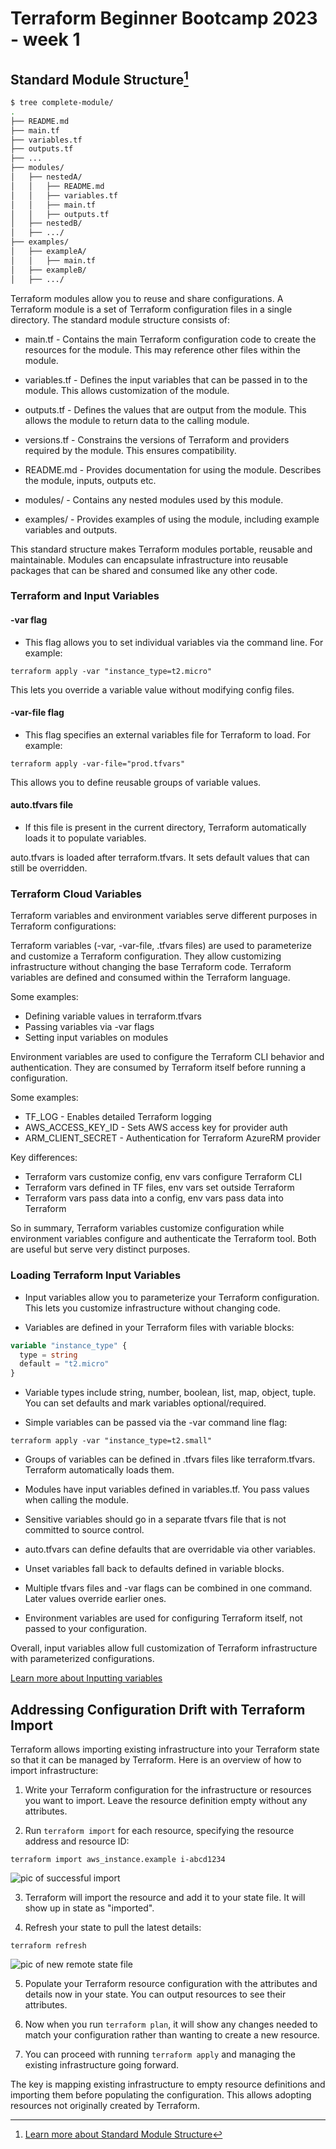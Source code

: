 # Terraform Beginner Bootcamp 2023 - week 1

## Standard Module Structure[^1]
```sh
$ tree complete-module/
.
├── README.md
├── main.tf
├── variables.tf
├── outputs.tf
├── ...
├── modules/
│   ├── nestedA/
│   │   ├── README.md
│   │   ├── variables.tf
│   │   ├── main.tf
│   │   ├── outputs.tf
│   ├── nestedB/
│   ├── .../
├── examples/
│   ├── exampleA/
│   │   ├── main.tf
│   ├── exampleB/
│   ├── .../
```

Terraform modules allow you to reuse and share configurations. A Terraform module is a set of Terraform configuration files in a single directory. The standard module structure consists of:

- main.tf - Contains the main Terraform configuration code to create the resources for the module. This may reference other files within the module.

- variables.tf - Defines the input variables that can be passed in to the module. This allows customization of the module.

- outputs.tf - Defines the values that are output from the module. This allows the module to return data to the calling module.

- versions.tf - Constrains the versions of Terraform and providers required by the module. This ensures compatibility. 

- README.md - Provides documentation for using the module. Describes the module, inputs, outputs etc.

- modules/ - Contains any nested modules used by this module.

- examples/ - Provides examples of using the module, including example variables and outputs.

This standard structure makes Terraform modules portable, reusable and maintainable. Modules can encapsulate infrastructure into reusable packages that can be shared and consumed like any other code.

### Terraform and Input Variables

#### -var flag

- This flag allows you to set individual variables via the command line. For example:

`terraform apply -var "instance_type=t2.micro"`

This lets you override a variable value without modifying config files.

#### -var-file flag
- This flag specifies an external variables file for Terraform to load. For example:

`terraform apply -var-file="prod.tfvars"`

This allows you to define reusable groups of variable values.

#### auto.tfvars file

- If this file is present in the current directory, Terraform automatically loads it to populate variables.

auto.tfvars is loaded after terraform.tfvars. It sets default values that can still be overridden.

### Terraform Cloud Variables

Terraform variables and environment variables serve different purposes in Terraform configurations:

Terraform variables (-var, -var-file, .tfvars files) are used to parameterize and customize a Terraform configuration. They allow customizing infrastructure without changing the base Terraform code. Terraform variables are defined and consumed within the Terraform language.

Some examples:

- Defining variable values in terraform.tfvars
- Passing variables via -var flags 
- Setting input variables on modules

Environment variables are used to configure the Terraform CLI behavior and authentication. They are consumed by Terraform itself before running a configuration. 

Some examples:

- TF_LOG - Enables detailed Terraform logging
- AWS_ACCESS_KEY_ID - Sets AWS access key for provider auth
- ARM_CLIENT_SECRET - Authentication for Terraform AzureRM provider

Key differences:

- Terraform vars customize config, env vars configure Terraform CLI 
- Terraform vars defined in TF files, env vars set outside Terraform
- Terraform vars pass data into a config, env vars pass data into Terraform

So in summary, Terraform variables customize configuration while environment variables configure and authenticate the Terraform tool. Both are useful but serve very distinct purposes.

### Loading Terraform Input Variables

- Input variables allow you to parameterize your Terraform configuration. This lets you customize infrastructure without changing code.

- Variables are defined in your Terraform files with variable blocks:
  
```terraform
variable "instance_type" {
  type = string
  default = "t2.micro"
}
```
- Variable types include string, number, boolean, list, map, object, tuple. You can set defaults and mark variables optional/required.

- Simple variables can be passed via the -var command line flag:

`terraform apply -var "instance_type=t2.small"`

- Groups of variables can be defined in .tfvars files like terraform.tfvars. Terraform automatically loads them.

- Modules have input variables defined in variables.tf. You pass values when calling the module.

- Sensitive variables should go in a separate tfvars file that is not committed to source control.

- auto.tfvars can define defaults that are overridable via other variables.

- Unset variables fall back to defaults defined in variable blocks.

- Multiple tfvars files and -var flags can be combined in one command. Later values override earlier ones.

- Environment variables are used for configuring Terraform itself, not passed to your configuration.

Overall, input variables allow full customization of Terraform infrastructure with parameterized configurations.

[Learn more about Inputting variables](https://developer.hashicorp.com/terraform/language/values/variables)

## Addressing Configuration Drift with Terraform Import

Terraform allows importing existing infrastructure into your Terraform state so that it can be managed by Terraform. Here is an overview of how to import infrastructure:

1. Write your Terraform configuration for the infrastructure or resources you want to import. Leave the resource definition empty without any attributes.

2. Run `terraform import` for each resource, specifying the resource address and resource ID:

```
terraform import aws_instance.example i-abcd1234
```
![pic of successful import](../assets/terraform-import.png)

3. Terraform will import the resource and add it to your state file. It will show up in state as "imported".

4. Refresh your state to pull the latest details:

```
terraform refresh
```
![pic of new remote state file](../assets/terraform-new-state.png)

5. Populate your Terraform resource configuration with the attributes and details now in your state. You can output resources to see their attributes.

6. Now when you run `terraform plan`, it will show any changes needed to match your configuration rather than wanting to create a new resource. 

7. You can proceed with running `terraform apply` and managing the existing infrastructure going forward.

The key is mapping existing infrastructure to empty resource definitions and importing them before populating the configuration. This allows adopting resources not originally created by Terraform.

[^1]: [Learn more about Standard Module Structure](https://developer.hashicorp.com/terraform/language/modules/develop/structure)
